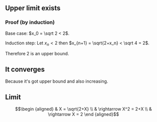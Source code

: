 ## Upper limit exists

### Proof (by induction)

Base case: $`x_0 = \sqrt 2 < 2`$.

Induction step: Let $`x_n < 2`$ then $`x_{n+1} = \sqrt{2+x_n} < \sqrt 4 = 2`$.

Therefore 2 is an upper bound.

## It converges

Because it's got upper bound and also increasing.

## Limit

```math
\begin {aligned}
& X = \sqrt{2+X} \\
& \rightarrow X^2 = 2+X \\
& \rightarrow X = 2
\end {aligned}
```

